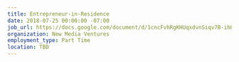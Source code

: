 ```yaml
---
title: Entrepreneur-in-Residence
date: 2018-07-25 00:00:00 -07:00
job_url: https://docs.google.com/document/d/1cncFvhRgKHUqxdvnSiqv7B-ihHEQq0mr2zlrpmqnGqA/edit
organization: New Media Ventures
employment_type: Part Time
location: TBD
---
```


